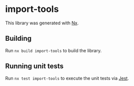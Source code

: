 # import-tools

This library was generated with [Nx](https://nx.dev).

## Building

Run `nx build import-tools` to build the library.

## Running unit tests

Run `nx test import-tools` to execute the unit tests via [Jest](https://jestjs.io).
